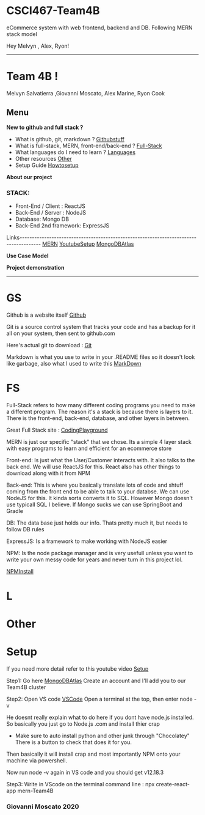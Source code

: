 # CSCI467-Team4B
eCommerce system with web frontend, backend and DB. Following MERN stack model

Hey Melvyn , Alex, Ryon!

***********************************************************************************************************************************************

# Team 4B !
Melvyn Salvatierra ,Giovanni Moscato, Alex Marine, Ryon Cook

## Menu
**New to github and full stack ?**
- What is github, git, markdown ? [Githubstuff](#GS)
- What is full-stack, MERN, front-end/back-end ? [Full-Stack](#FS)
- What languages do I need to learn ? [Languages](#L)
- Other resources [Other](#Other)
- Setup Guide [Howtosetup](#Setup)

**About our project**

### STACK:
- Front-End / Client : ReactJS 
- Back-End / Server : NodeJS
- Database: Mongo DB
- Back-End 2nd framework: ExpressJS

Links--------------------------------------------------------------------------------------
[MERN](https://www.educative.io/edpresso/what-is-mern-stack)
[YoutubeSetup](https://www.youtube.com/watch?v=7CqJlxBYj-M&list=WL&index=2&t=0s)
[MongoDBAtlas](https://account.mongodb.com/account/register)


**Use Case Model**


**Project demonstration**

 
 
***********************************************************************************************************************************************


# GS
Github is a website itself [Github](https://github.com/codingcodewhilegoofin)

Git is a source control system that tracks your code and has a backup for it all on your system, then sent to github.com

Here's actual git to download : [Git](https://git-scm.com/downloads)

Markdown is what you use to write in your .README files so it doesn't look like garbage, also what I used to write this
[MarkDown](https://www.markdownguide.org/basic-syntax/)


# FS

Full-Stack refers to how many different coding programs you need to make a different program. The reason it's a stack is because there is layers to it. There is the front-end, back-end, database, and other layers in between.

Great Full Stack site : [CodingPlayground](https://www.tutorialspoint.com/codingground.htm)

MERN is just our specific "stack" that we chose. Its a simple 4 layer stack with easy programs to learn and efficient for an ecommerce store

Front-end: Is just what the User/Customer interacts with. It also talks to the back end. We will use ReactJS for this. React also has other things to download along with it from NPM

Back-end: This is where you basically translate lots of code and shtuff coming from the front end to be able to talk to your databse. We can use NodeJS for this. It kinda sorta converts it to SQL. However Mongo doesn't use typicall SQL I believe. If Mongo sucks we can use SpringBoot and Gradle

DB: The data base just holds our info. Thats pretty much it, but needs to follow DB rules

ExpressJS: Is a framework to make working with NodeJS easier

NPM: Is the node package manager and is very usefull unless you want to write your own messy code for years and never turn in this project lol. 

[NPMInstall](https://www.npmjs.com/)




# L


# Other


# Setup

If you need more detail refer to this youtube video [Setup](https://www.youtube.com/watch?v=7CqJlxBYj-M&list=WL&index=2&t=0s)

Step1: Go here [MongoDBAtlas](https://account.mongodb.com/account/register)
       Create an account and I'll add you to our Team4B cluster

Step2: Open VS code [VSCode](https://code.visualstudio.com/)
Open a terminal at the top, then enter node -v

He doesnt really explain what to do here if you dont have node.js installed. So basically you just go to Node.js .com and install thier crap 

* Make sure to auto install python and other junk through "Chocolatey" There is a button to check that does it for you.

Then basically it will install crap and most importantly NPM onto your machine via powershell.

Now run node -v again in VS code and you should get v12.18.3

Step3: Write in VScode on the terminal command line : npx create-react-app mern-Team4B


       



### Giovanni Moscato 2020
